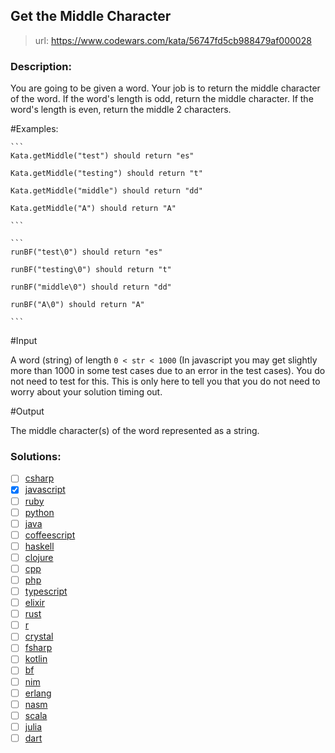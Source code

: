 ## Get the Middle Character

> url: <https://www.codewars.com/kata/56747fd5cb988479af000028>

### Description:

You are going to be given a word. Your job is to return the middle character of the word. If the word's length is odd, return the middle character. If the word's length is even, return the middle 2 characters.

#Examples:

````if-not:bf
```
Kata.getMiddle("test") should return "es"

Kata.getMiddle("testing") should return "t"

Kata.getMiddle("middle") should return "dd"

Kata.getMiddle("A") should return "A"

```
````

````if:bf
```
runBF("test\0") should return "es"

runBF("testing\0") should return "t"

runBF("middle\0") should return "dd"

runBF("A\0") should return "A"

```
````

#Input

A word (string) of length `0 < str < 1000` (In javascript you may get slightly more than 1000 in some test cases due to an error in the test cases). You do not need to test for this. This is only here to tell you that you do not need to worry about your solution timing out.

#Output

The middle character(s) of the word represented as a string.

### Solutions:

- [ ] [csharp]()
- [x] [javascript](./01-solution.js)
- [ ] [ruby]()
- [ ] [python]()
- [ ] [java]()
- [ ] [coffeescript]()
- [ ] [haskell]()
- [ ] [clojure]()
- [ ] [cpp]()
- [ ] [php]()
- [ ] [typescript]()
- [ ] [elixir]()
- [ ] [rust]()
- [ ] [r]()
- [ ] [crystal]()
- [ ] [fsharp]()
- [ ] [kotlin]()
- [ ] [bf]()
- [ ] [nim]()
- [ ] [erlang]()
- [ ] [nasm]()
- [ ] [scala]()
- [ ] [julia]()
- [ ] [dart]()
